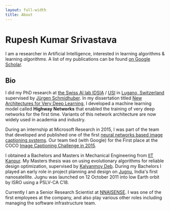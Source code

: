 ```yaml
---
layout: full-width
title: About
---
```


# Rupesh Kumar Srivastava

I am a researcher in Artificial Intelligence, interested in learning algorithms & learning *algorithms*. A list of my publications can be found [on Google Scholar](https://scholar.google.com/citations?user=vTWuk1gAAAAJ&hl=en).

## Bio

I did my PhD research at [the Swiss AI lab IDSIA](http://www.idsia.ch/) / [USI](https://www.inf.usi.ch/en) in [Lugano, Switzerland](https://en.wikipedia.org/wiki/Lugano) supervised by [Jürgen Schmidhuber](http://people.idsia.ch/~juergen/).
In my dissertation titled [New Architectures for Very Deep Learning](https://doc.rero.ch/record/322586), I developed a machine learning model called **Highway Networks** that enabled the training of very deep networks for the first time. Variants of this network architecture are now widely used in academia and industry.

During an internship at Microsoft Research in 2015, I was part of the team that developed and published one of the first [neural networks based image captioning systems](https://openaccess.thecvf.com/content_cvpr_2015/html/Fang_From_Captions_to_2015_CVPR_paper.html). Our team tied (with Google) for the First place at the COCO [Image Captioning Challenge in 2015](https://cocodataset.org/#captions-2015). 

I obtained a Bachelors and Masters in Mechanical Engineering from [IIT Kanpur](https://www.iitk.ac.in/).
My Masters thesis was on using evolutionary algorithms for reliable design optimization, supervised by [Kalyanmoy Deb](https://www.egr.msu.edu/~kdeb/).
During my Bachelors I played an early role in project planning and design on [Jugnu](https://directory.eoportal.org/web/eoportal/satellite-missions/j/jugnu), India's first nanosatellite.
Jugnu was launched on 12 October 2011 into low Earth orbit by ISRO using a PSLV-CA C18. 

Currently I am a Senior Research Scientist at [NNAISENSE](https://www.nnaisense.com). I was one of the first employees at the company, and also play various other roles including managing the software infrastructure team.
